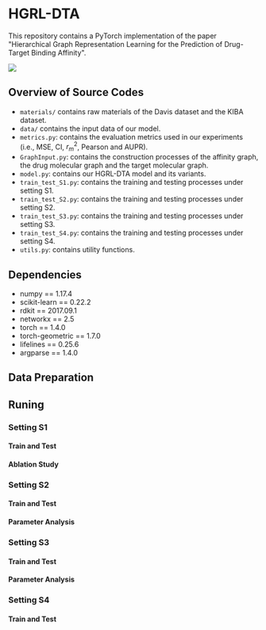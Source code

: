 # HGRL-DTA
This repository contains a PyTorch implementation of the paper "Hierarchical Graph Representation Learning for the Prediction of Drug-Target Binding Affinity".

<img src="./Framework.jpg" style="zoom: 100%;" />

## Overview of Source Codes
- `materials/` contains raw materials of the Davis dataset and the KIBA dataset.
- `data/` contains the input data of our model.
- `metrics.py`: contains the evaluation metrics used in our experiments (i.e., MSE, CI, $r_m^2$, Pearson and AUPR).
- `GraphInput.py`: contains the construction processes of the affinity graph, the drug molecular graph and the target molecular graph.
- `model.py`: contains our HGRL-DTA model and its variants.
- `train_test_S1.py`: contains the training and testing processes under setting S1.
- `train_test_S2.py`: contains the training and testing processes under setting S2.
- `train_test_S3.py`: contains the training and testing processes under setting S3.
- `train_test_S4.py`: contains the training and testing processes under setting S4.
- `utils.py`: contains utility functions.

## Dependencies
- numpy == 1.17.4
- scikit-learn == 0.22.2
- rdkit == 2017.09.1
- networkx == 2.5
- torch == 1.4.0
- torch-geometric == 1.7.0
- lifelines == 0.25.6
- argparse == 1.4.0

## Data Preparation

## Runing

### Setting S1

#### Train and Test

#### Ablation Study

### Setting S2

#### Train and Test

#### Parameter Analysis

### Setting S3

#### Train and Test

#### Parameter Analysis

### Setting S4

#### Train and Test
